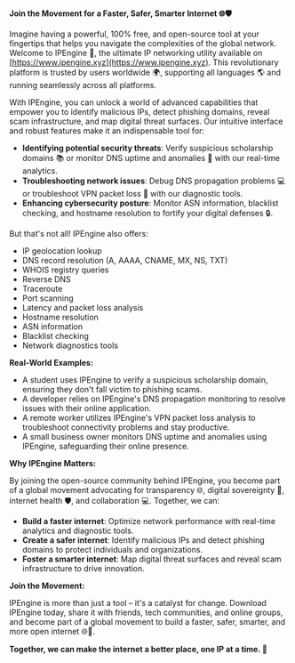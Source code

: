 **Join the Movement for a Faster, Safer, Smarter Internet 🌐🛡️**

Imagine having a powerful, 100% free, and open-source tool at your fingertips that helps you navigate the complexities of the global network. Welcome to IPEngine 🚀, the ultimate IP networking utility available on [https://www.ipengine.xyz](https://www.ipengine.xyz). This revolutionary platform is trusted by users worldwide 🌍, supporting all languages 🌎 and running seamlessly across all platforms.

With IPEngine, you can unlock a world of advanced capabilities that empower you to identify malicious IPs, detect phishing domains, reveal scam infrastructure, and map digital threat surfaces. Our intuitive interface and robust features make it an indispensable tool for:

* **Identifying potential security threats**: Verify suspicious scholarship domains 📚 or monitor DNS uptime and anomalies 👀 with our real-time analytics.
* **Troubleshooting network issues**: Debug DNS propagation problems 💻 or troubleshoot VPN packet loss 📡 with our diagnostic tools.
* **Enhancing cybersecurity posture**: Monitor ASN information, blacklist checking, and hostname resolution to fortify your digital defenses 🔒.

But that's not all! IPEngine also offers:

* IP geolocation lookup
* DNS record resolution (A, AAAA, CNAME, MX, NS, TXT)
* WHOIS registry queries
* Reverse DNS
* Traceroute
* Port scanning
* Latency and packet loss analysis
* Hostname resolution
* ASN information
* Blacklist checking
* Network diagnostics tools

**Real-World Examples:**

* A student uses IPEngine to verify a suspicious scholarship domain, ensuring they don't fall victim to phishing scams.
* A developer relies on IPEngine's DNS propagation monitoring to resolve issues with their online application.
* A remote worker utilizes IPEngine's VPN packet loss analysis to troubleshoot connectivity problems and stay productive.
* A small business owner monitors DNS uptime and anomalies using IPEngine, safeguarding their online presence.

**Why IPEngine Matters:**

By joining the open-source community behind IPEngine, you become part of a global movement advocating for transparency 🌐, digital sovereignty 🔑, internet health 🛡️, and collaboration 💻. Together, we can:

* **Build a faster internet**: Optimize network performance with real-time analytics and diagnostic tools.
* **Create a safer internet**: Identify malicious IPs and detect phishing domains to protect individuals and organizations.
* **Foster a smarter internet**: Map digital threat surfaces and reveal scam infrastructure to drive innovation.

**Join the Movement:**

IPEngine is more than just a tool – it's a catalyst for change. Download IPEngine today, share it with friends, tech communities, and online groups, and become part of a global movement to build a faster, safer, smarter, and more open internet 🌐🚀.

**Together, we can make the internet a better place, one IP at a time. 💪**